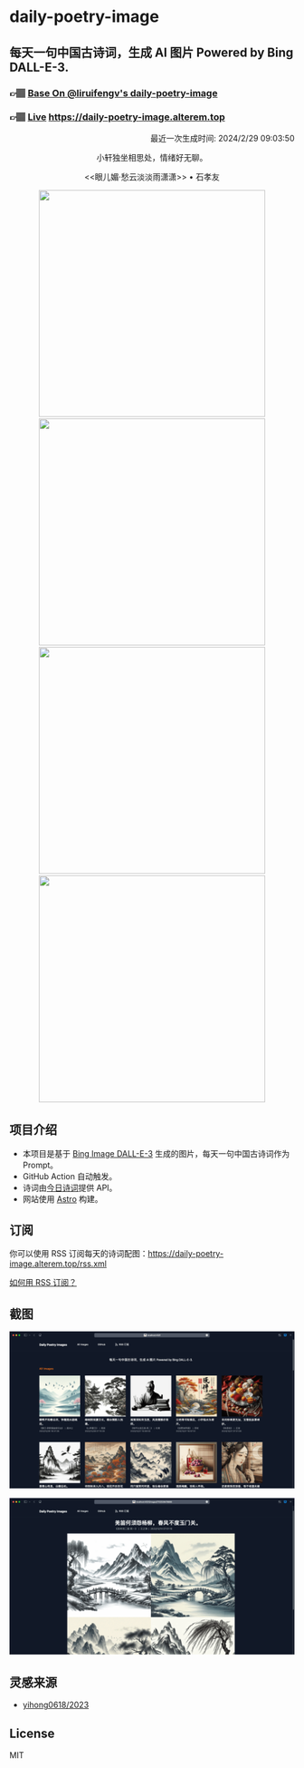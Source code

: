 
# daily-poetry-image

## 每天一句中国古诗词，生成 AI 图片 Powered by Bing DALL-E-3.

### 👉🏽 [Base On @liruifengv's daily-poetry-image](https://github.com/liruifengv/daily-poetry-image)

### 👉🏽 [Live](https://daily-poetry-image.alterem.top/) https://daily-poetry-image.alterem.top

<p align="right">
  最近一次生成时间: 2024/2/29 09:03:50
</p>
<p align="center">
小轩独坐相思处，情绪好无聊。
</p>
<p align="center">
<<眼儿媚·愁云淡淡雨潇潇>> • 石孝友
</p>
<p align="center">
<img src="https://tse4.mm.bing.net/th/id/OIG4.KzkkiqPA8TwwmOiBxKC_" height="400" width="400" />
<img src="https://tse1.mm.bing.net/th/id/OIG4.XfKQd1KLHKQffInTEQvb" height="400" width="400" />
<img src="https://tse2.mm.bing.net/th/id/OIG4.M3jUVy9gTw4MB6o8rcG3" height="400" width="400" />
<img src="https://tse3.mm.bing.net/th/id/OIG4.KkML8vKcFHCHcKr1Vcfu" height="400" width="400" />
</p>

## 项目介绍

-   本项目是基于 [Bing Image DALL-E-3](https://www.bing.com/images/create) 生成的图片，每天一句中国古诗词作为 Prompt。
-   GitHub Action 自动触发。
-   诗词由[今日诗词](https://www.jinrishici.com/)提供 API。
-   网站使用 [Astro](https://astro.build) 构建。

## 订阅

你可以使用 RSS 订阅每天的诗词配图：https://daily-poetry-image.alterem.top/rss.xml

[如何用 RSS 订阅？](https://zhuanlan.zhihu.com/p/55026716)

## 截图

![图片列表](./screenshots/Snipaste_2023-12-28_21-00-26.png)

![图片详情](./screenshots/Snipaste_2023-12-28_21-00-53.png)

## 灵感来源

-   [yihong0618/2023](https://github.com/yihong0618/2023)

## License

MIT
